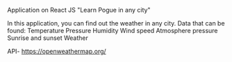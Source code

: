 ﻿Application on React JS "Learn Pogue in any city"

In this application, you can find out the weather in any city.
Data that can be found:
Temperature
Pressure
Humidity
Wind speed
Atmosphere pressure
Sunrise and sunset
Weather 

API- https://openweathermap.org/
